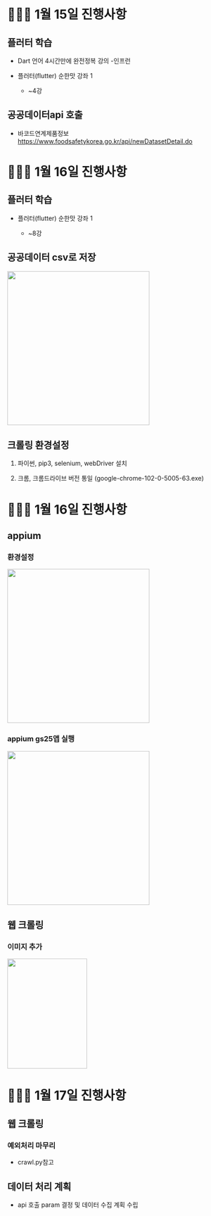 # 👨🏻‍💻 1월 15일 진행사항

## 플러터 학습

* Dart 언어 4시간만에 완전정복 강의 -인프런

* 플러터(flutter) 순한맛 강좌 1

    * ~4강

 
## 공공데이터api 호출

* 바코드연계제품정보  https://www.foodsafetykorea.go.kr/api/newDatasetDetail.do

# 👨🏻‍💻 1월 16일 진행사항

## 플러터 학습

* 플러터(flutter) 순한맛 강좌 1

    * ~8강

## 공공데이터 csv로 저장

<img src="/uploads/b94e00ce00aeabd233b108985e2cffb7/image.png" width=80% height = 350px>

## 크롤링 환경설정

1. 파이썬, pip3, selenium, webDriver 설치

2. 크롬, 크롬드라이브 버전 통일 (google-chrome-102-0-5005-63.exe)

# 👨🏻‍💻 1월 16일 진행사항

## appium

### 환경설정 

<img src="/uploads/e05f2d4cc9f830bafa412ca638d64805/image.png" width=80% height = 350px>

### appium gs25앱 실행

<img src="/uploads/453c6bc77e53fb212a65df7f11940e55/image.png" width=80% height = 350px>

## 웹 크롤링

### 이미지 추가

<img src="/uploads/79e013582cc73c6dcd8dde398b1f70d8/image.png" width=60% height = 250px>

# 👨🏻‍💻 1월 17일 진행사항

## 웹 크롤링 

### 예외처리 마무리

* crawl.py참고

## 데이터 처리 계획

* api 호출 param 결정 및 데이터 수집 계획 수립




